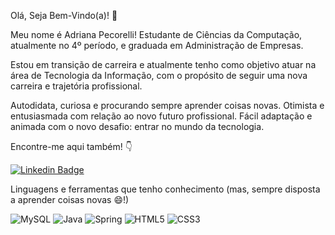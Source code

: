 Olá, Seja Bem-Vindo(a)!  👋

Meu nome é Adriana Pecorelli!
Estudante de Ciências da Computação, atualmente no 4º período, e graduada em Administração de Empresas. 

Estou em transição de carreira e atualmente tenho como objetivo atuar na área de Tecnologia da Informação, com o propósito de seguir uma nova carreira e trajetória profissional.

Autodidata, curiosa e procurando sempre aprender coisas novas. Otimista e entusiasmada com relação ao novo futuro profissional. Fácil adaptação e animada com o novo desafio: entrar no mundo da tecnologia.

Encontre-me aqui também! 👇

[![Linkedin Badge](https://img.shields.io/badge/-LinkedIn-blue?style=flat-square&logo=Linkedin&logoColor=white&link=https://www.linkedin.com/in/adriana-pecorelli/)](https://www.linkedin.com/in/adriana-pecorelli/) 

Linguagens e ferramentas que tenho conhecimento (mas, sempre disposta a aprender coisas novas 😄!) 

![MySQL](https://img.shields.io/badge/MySQL-00000F?style=for-the-badge&logo=mysql&logoColor=white)
![Java](https://img.shields.io/badge/Java-ED8B00?style=for-the-badge&logo=java&logoColor=white)
![Spring](https://img.shields.io/badge/Spring-6DB33F?style=for-the-badge&logo=spring&logoColor=white)
![HTML5](https://img.shields.io/badge/HTML-239120?style=for-the-badge&logo=html5&logoColor=white)
![CSS3](https://img.shields.io/badge/CSS3-1572B6?style=for-the-badge&logo=css3&logoColor=white)




<!--
**AdrianaLins/AdrianaLins** is a ✨ _special_ ✨ repository because its `README.md` (this file) appears on your GitHub profile.

Here are some ideas to get you started:

- 🔭 I’m currently working on ...
- 🌱 I’m currently learning ...
- 👯 I’m looking to collaborate on ...
- 🤔 I’m looking for help with ...
- 💬 Ask me about ...
- 📫 How to reach me: ...
- 😄 Pronouns: ...
- ⚡ Fun fact: ...
-->
